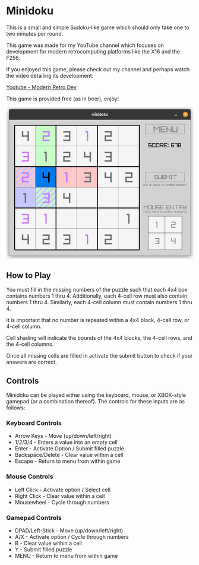 # Minidoku

This is a small and simple Sudoku-like game which should only take one to two minutes per round.

This game was made for my YouTube channel which focuses on development for modern retrocomputing platforms like the X16 and the F256.

If you enjoyed this game, please check out my channel and perhaps watch the video detailing its development:

[Youtube - Modern Retro Dev](www.youtube.com/@modernretrodev)

This game is provided free (as in beer), enjoy!

![screenshot](/images/gameplay.png)

## How to Play
You must fill in the missing numbers of the puzzle such that each 4x4 box contains numbers 1 thru 4. Additionally, each 4-cell row must also contain numbers 1 thru 4. Similarly, each 4-cell column must contain numbers 1 thru 4.

It is important that no number is repeated within a 4x4 block, 4-cell row, or 4-cell column.

Cell shading will indicate the bounds of the 4x4 blocks, the 4-cell rows, and the 4-cell columns.

Once all missing cells are filled in activate the submit button to check if your answers are correct.

## Controls
Minidoku can be played either using the keyboard, mouse, or XBOX-style gamepad (or a combination thereof). The controls for these inputs are as follows:

### Keyboard Controls
* Arrow Keys - Move (up/down/left/right)
* 1/2/3/4 - Enters a value into an empty cell
* Enter - Activate Option / Submit filled puzzle
* Backspace/Delete - Clear value within a cell
* Escape - Return to menu from within game

### Mouse Controls
* Left Click - Activate option / Select cell
* Right Click - Clear value within a cell
* Mousewheel - Cycle through numbers

### Gamepad Controls
* DPAD/Left-Stick - Move (up/down/left/right)
* A/X - Activate option / Cycle through numbers
* B - Clear value within a cell
* Y - Submit filled puzzle
* MENU - Return to menu from within game